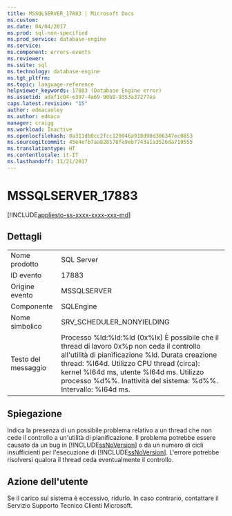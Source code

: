 ```yaml
---
title: MSSQLSERVER_17883 | Microsoft Docs
ms.custom: 
ms.date: 04/04/2017
ms.prod: sql-non-specified
ms.prod_service: database-engine
ms.service: 
ms.component: errors-events
ms.reviewer: 
ms.suite: sql
ms.technology: database-engine
ms.tgt_pltfrm: 
ms.topic: language-reference
helpviewer_keywords: 17883 (Database Engine error)
ms.assetid: adaf1c04-e397-4a69-90b8-9353a37277ea
caps.latest.revision: "15"
author: edmacauley
ms.author: edmaca
manager: craigg
ms.workload: Inactive
ms.openlocfilehash: 8a311db0cc2fcc129046a918d90d306347ec0853
ms.sourcegitcommit: 45e4efb7aa828578fe9eb7743a1a3526da719555
ms.translationtype: HT
ms.contentlocale: it-IT
ms.lasthandoff: 11/21/2017
---
```

# <a name="mssqlserver17883"></a>MSSQLSERVER_17883
[!INCLUDE[appliesto-ss-xxxx-xxxx-xxx-md](../../includes/appliesto-ss-xxxx-xxxx-xxx-md.md)]
  
## <a name="details"></a>Dettagli  
  
|||  
|-|-|  
|Nome prodotto|SQL Server|  
|ID evento|17883|  
|Origine evento|MSSQLSERVER|  
|Componente|SQLEngine|  
|Nome simbolico|SRV_SCHEDULER_NONYIELDING|  
|Testo del messaggio|Processo %ld:%ld:%ld (0x%lx) È possibile che il thread di lavoro 0x%p non ceda il controllo all'utilità di pianificazione %ld. Durata creazione thread: %I64d. Utilizzo CPU thread (circa): kernel %I64d ms, utente %I64d ms. Utilizzo processo %d%%. Inattività del sistema: %d%%. Intervallo: %I64d ms.|  
  
## <a name="explanation"></a>Spiegazione  
Indica la presenza di un possibile problema relativo a un thread che non cede il controllo a un'utilità di pianificazione.  Il problema potrebbe essere causato da un bug in [!INCLUDE[ssNoVersion](../../includes/ssnoversion-md.md)] o da un numero di cicli insufficienti per l'esecuzione di [!INCLUDE[ssNoVersion](../../includes/ssnoversion-md.md)].  L'errore potrebbe risolversi qualora il thread ceda eventualmente il controllo.  
  
## <a name="user-action"></a>Azione dell'utente  
Se il carico sul sistema è eccessivo, ridurlo. In caso contrario, contattare il Servizio Supporto Tecnico Clienti Microsoft.  
  
